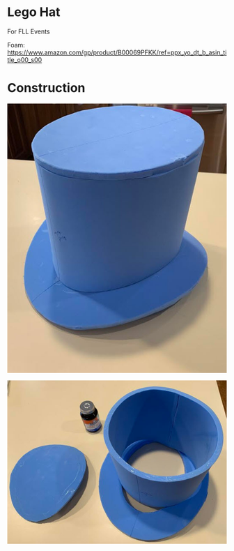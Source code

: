 # Lego Hat
For FLL Events

Foam:<br>
https://www.amazon.com/gp/product/B00069PFKK/ref=ppx_yo_dt_b_asin_title_o00_s00

# Construction

![](art/hat1.jpg)

![](art/hat2.jpg)
